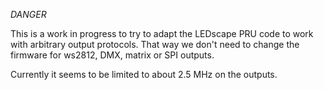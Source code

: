 *DANGER*

This is a work in progress to try to adapt the LEDscape PRU code to work
with arbitrary output protocols.  That way we don't need to change the
firmware for ws2812, DMX, matrix or SPI outputs.

Currently it seems to be limited to about 2.5 MHz on the outputs.

